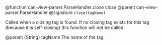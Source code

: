 @function can-view-parser.ParseHandler.close close
@parent can-view-parser.ParseHandler
@signature `close(tagName)`

Called when a closing tag is found. If no closing tag exists for this tag (because it is self-closing) this function will not be called.

@param {String} tagName The name of the tag.
